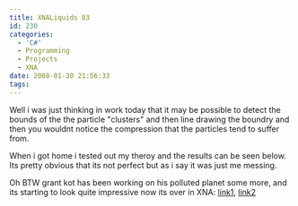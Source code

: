 ```yaml
---
title: XNALiquids 03
id: 230
categories:
  - 'C#'
  - Programming
  - Projects
  - XNA
date: 2008-01-30 21:56:33
tags:
---
```


Well i was just thinking in work today that it may be possible to detect the bounds of the the particle &quot;clusters&quot; and then line drawing the boundry and then you wouldnt notice the compression that the particles tend to suffer from.

When i got home i tested out my theroy and the results can be seen below. Its pretty obvious that its not perfect but as i say it was just me messing.

Oh BTW grant kot has been working on his polluted planet some more, and its starting to look quite impressive now its over in XNA: [link1](https://kotsoft.googlepages.com/multifluidvideo1.html), [link2](https://kotsoft.googlepages.com/)

<flv autostart="false" height="375" width="500" href="https://www.mikecann.co.uk/Files/Upload/files/xnaLiquid03.flv"></flv>